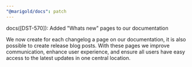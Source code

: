 ```yaml
---
"@marigold/docs": patch
---
```


docs([DST-570]): Added "Whats new" pages to our documentation

We now create for each changelog a page on our documentation, it is also possible to create release blog posts. 
With these pages we improve communication, enhance user experience, and ensure all users have easy access to the latest updates in one central location. 
